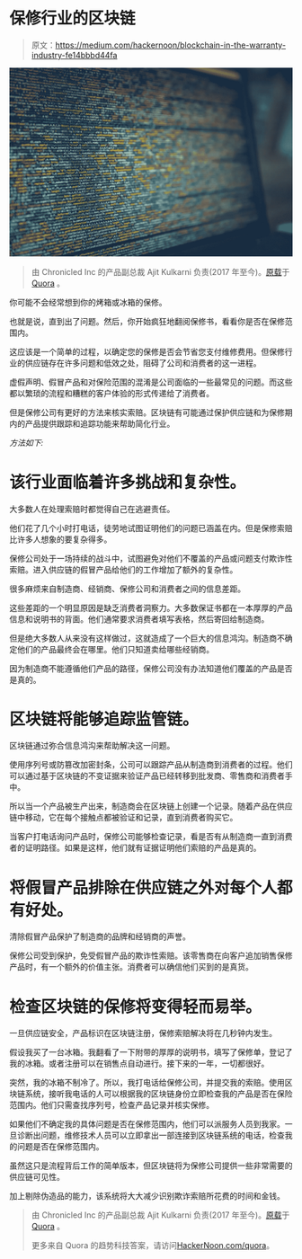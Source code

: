 # 保修行业的区块链

> 原文：<https://medium.com/hackernoon/blockchain-in-the-warranty-industry-fe14bbbd44fa>

![](img/05aafd1ad57703259f94558d7465d25e.png)

> 由 Chronicled Inc 的产品副总裁 Ajit Kulkarni 负责(2017 年至今)。[原载](https://www.quora.com/What-else-could-blockchain-technology-be-used-for/answer/Ajit-Kulkarni-4)于 [Quora](http://quora.com/?ref=hackernoon) 。

你可能不会经常想到你的烤箱或冰箱的保修。

也就是说，直到出了问题。然后，你开始疯狂地翻阅保修书，看看你是否在保修范围内。

这应该是一个简单的过程，以确定您的保修是否会节省您支付维修费用。但保修行业的供应链存在许多问题和低效之处，阻碍了公司和消费者的这一进程。

虚假声明、假冒产品和对保险范围的混淆是公司面临的一些最常见的问题。而这些都以繁琐的流程和糟糕的客户体验的形式传递给了消费者。

但是保修公司有更好的方法来核实索赔。区块链有可能通过保护供应链和为保修期内的产品提供跟踪和追踪功能来帮助简化行业。

*方法如下:*

# **该行业面临着许多挑战和复杂性。**

大多数人在处理索赔时都觉得自己在逃避责任。

他们花了几个小时打电话，徒劳地试图证明他们的问题已涵盖在内。但是保修索赔比许多人想象的要复杂得多。

保修公司处于一场持续的战斗中，试图避免对他们不覆盖的产品或问题支付欺诈性索赔。进入供应链的假冒产品给他们的工作增加了额外的复杂性。

很多麻烦来自制造商、经销商、保修公司和消费者之间的信息差距。

这些差距的一个明显原因是缺乏消费者洞察力。大多数保证书都在一本厚厚的产品信息和说明书的背面。他们通常要求消费者填写表格，然后寄回给制造商。

但是绝大多数人从来没有这样做过，这就造成了一个巨大的信息鸿沟。制造商不确定他们的产品最终会在哪里。他们只知道卖给哪些经销商。

因为制造商不能遵循他们产品的路径，保修公司没有办法知道他们覆盖的产品是否是真的。

# **区块链将能够追踪监管链。**

区块链通过弥合信息鸿沟来帮助解决这一问题。

使用序列号或防篡改加密封条，公司可以跟踪产品从制造商到消费者的过程。他们可以通过基于区块链的不变证据来验证产品已经转移到批发商、零售商和消费者手中。

所以当一个产品被生产出来，制造商会在区块链上创建一个记录。随着产品在供应链中移动，它在每个接触点都被验证和记录，直到消费者购买它。

当客户打电话询问产品时，保修公司能够检查记录，看是否有从制造商一直到消费者的证明路径。如果是这样，他们就有证据证明他们索赔的产品是真的。

# 将假冒产品排除在供应链之外对每个人都有好处。

清除假冒产品保护了制造商的品牌和经销商的声誉。

保修公司受到保护，免受假冒产品的欺诈性索赔。该零售商在向客户追加销售保修产品时，有一个额外的价值主张。消费者可以确信他们买到的是真货。

# **检查区块链的保修将变得轻而易举。**

一旦供应链安全，产品标识在区块链注册，保修索赔解决将在几秒钟内发生。

假设我买了一台冰箱。我翻看了一下附带的厚厚的说明书，填写了保修单，登记了我的冰箱。或者注册可以在销售点自动进行。接下来的一年，一切都很好。

突然，我的冰箱不制冷了。所以，我打电话给保修公司，并提交我的索赔。使用区块链系统，接听我电话的人可以根据我的区块链身份立即检查我的产品是否在保险范围内。他们只需查找序列号，检查产品记录并核实保修。

如果他们不确定我的具体问题是否在保修范围内，他们可以派服务人员到我家。一旦诊断出问题，维修技术人员可以立即拿出一部连接到区块链系统的电话，检查我的问题是否在保修范围内。

虽然这只是流程背后工作的简单版本，但区块链将为保修公司提供一些非常需要的供应链可见性。

加上剔除伪造品的能力，该系统将大大减少识别欺诈索赔所花费的时间和金钱。

> 由 Chronicled Inc 的产品副总裁 Ajit Kulkarni 负责(2017 年至今)。[原载](https://www.quora.com/What-else-could-blockchain-technology-be-used-for/answer/Ajit-Kulkarni-4)于 [Quora](http://quora.com/?ref=hackernoon) 。
> 
> 更多来自 Quora 的趋势科技答案，请访问[HackerNoon.com/quora](https://hackernoon.com/quora/home)。